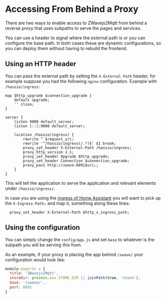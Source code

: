 # Accessing From Behind a Proxy

There are two ways to enable access to ZWavejs2Mqtt from behind a reverse proxy that uses
subpaths to serve the pages and services.

You can use a header to signal where the external path is or you can configure
the base path. In both cases these are dynamic configurations, so you can deploy them
without having to rebuild the frontend.

## Using an HTTP header

You can pass the external path by setting the `X-External-Path` header, for example
suppose you had the following `nginx` configuration. Example with `/hassio/ingress`:

```nginx
map $http_upgrade $connection_upgrade {
    default upgrade;
    '' close;
}

server {
    listen 9000 default_server;
    listen [::]:9000 default_server;

    location /hassio/ingress/ {
        rewrite ^ $request_uri;
        rewrite '^/hassio/ingress(/.*)$' $1 break;
        proxy_set_header X-External-Path /hassio/ingress;
        proxy_http_version 1.1;
        proxy_set_header Upgrade $http_upgrade;
        proxy_set_header Connection $connection_upgrade;
        proxy_pass http://zwave:8091$uri;;
    }
}
```

This will tell the application to serve the application and relevant elements under
`/hassio/ingress/`.

In case you are using the [ingress of Home Assistant](https://www.home-assistant.io/blog/2019/04/15/hassio-ingress/) you will want to
pick up the `X-Ingress-Path;` and map it, something along
these lines:

```nginx
  proxy_set_header X-External-Path $http_x_ingress_path;
```

## Using the configuration

You can simply change the `config/app.js` and set `base` to whatever is
the subpath you will be serving this from.

As an example, if your proxy is placing the app behind `/zwave/` your configuration
would look like:

```javascript
module.exports = {
  title: 'ZWavejs2Mqtt',
  storeDir: process.env.STORE_DIR || joinPath(true, 'store'),
  base: '/zwave/',
  port: 8091
}
```

